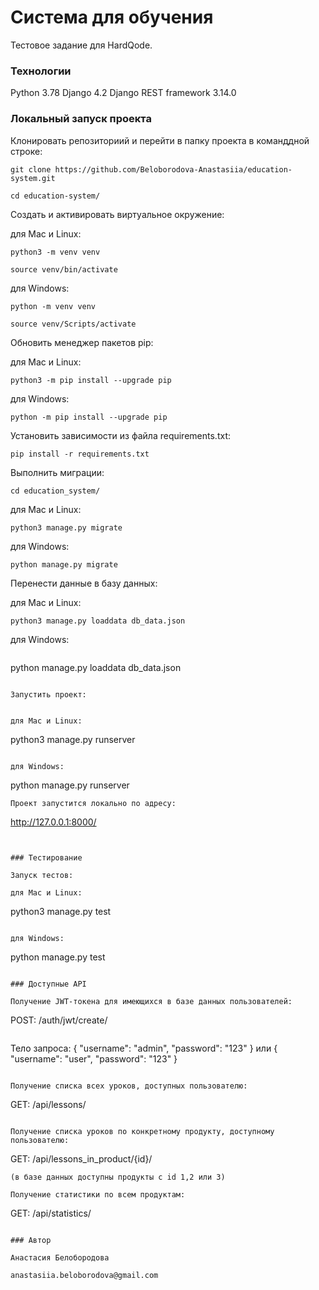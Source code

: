 # Система для обучения

Тестовое задание для HardQode.

### Технологии

Python 3.78
Django 4.2
Django REST framework 3.14.0

### Локальный запуск проекта

Клонировать репозиториий и перейти в папку проекта в команддной строке:
```
git clone https://github.com/Beloborodova-Anastasiia/education-system.git
```

```
cd education-system/
```

Создать и активировать виртуальное окружение:


для Mac и Linux:
```
python3 -m venv venv
```
```
source venv/bin/activate
```

для Windows:
```
python -m venv venv
```
```
source venv/Scripts/activate 
```

Обновить менеджер пакетов pip:

для Mac и Linux:
```
python3 -m pip install --upgrade pip
```
для Windows:
```
python -m pip install --upgrade pip
```

Установить зависимости из файла requirements.txt:
```
pip install -r requirements.txt
```

Выполнить миграции:

```
cd education_system/

```

для Mac и Linux:
```
python3 manage.py migrate
```

для Windows:
```
python manage.py migrate
```

Перенести данные в базу данных:

для Mac и Linux:
```
python3 manage.py loaddata db_data.json
```

для Windows:
```
```
python manage.py loaddata db_data.json
```

Запустить проект:


для Mac и Linux:
```
python3 manage.py runserver
```

для Windows:
```
python manage.py runserver
```
Проект запустится локально по адресу:

```
http://127.0.0.1:8000/
```


### Тестирование

Запуск тестов:

для Mac и Linux:
```
python3 manage.py test
```

для Windows:
```
python manage.py test
```

### Доступные API

Получение JWT-токена для имеющихся в базе данных пользователей:

```
POST: /auth/jwt/create/
```
```
Тело запроса:
{
  "username": "admin",
  "password": "123"
}
или
{
  "username": "user",
  "password": "123"
}
```

Получение списка всех уроков, доступных пользователю:

```
GET: /api/lessons/
```

Получение списка уроков по конкретному продукту, доступному пользователю:

```
GET: /api/lessons_in_product/{id}/
```
(в базе данных доступны продукты с id 1,2 или 3)

Получение статистики по всем продуктам:

```
GET: /api/statistics/
```

### Автор

Анастасия Белобородова 

anastasiia.beloborodova@gmail.com